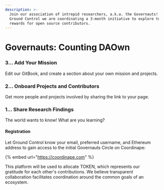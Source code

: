 ```yaml
---
description: >-
  Join our association of intrepid researchers, a.k.a. the Governauts! Led by
  Ground Control we are coordinating a 3-month initiative to explore token
  rewards for open source contributors.
---
```


# Governauts: Counting DAOwn

### 3... Add Your Mission

Edit our GitBook, and create a section about your own mission and projects.

### 2... Onboard Projects and Contributors

Get more people and projects involved by sharing the link to your page.

### 1... Share Research Findings

The world wants to know! What are you learning?

#### Registration

Let Ground Control know your email, preferred username, and Ethereum address to gain access to the initial Governauts Circle on Coordinape:

{% embed url="https://coordinape.com" %}

This platform will be used to allocate TOKEN, which represents our gratitude for each other's contributions. We believe transparent collaboration facilitates coordination around the common goals of an ecosystem.


